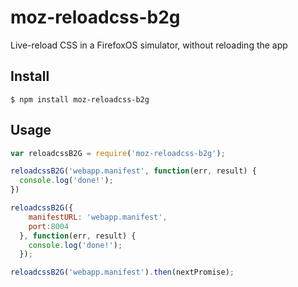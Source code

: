 # moz-reloadcss-b2g

Live-reload CSS in a FirefoxOS simulator, without reloading the app

## Install

```
$ npm install moz-reloadcss-b2g
```

## Usage

```javascript
var reloadcssB2G = require('moz-reloadcss-b2g');

reloadcssB2G('webapp.manifest', function(err, result) {
  console.log('done!');
})

reloadcssB2G({
    manifestURL: 'webapp.manifest',
    port:8004
  }, function(err, result) {
    console.log('done!');
  });

reloadcssB2G('webapp.manifest').then(nextPromise);
```